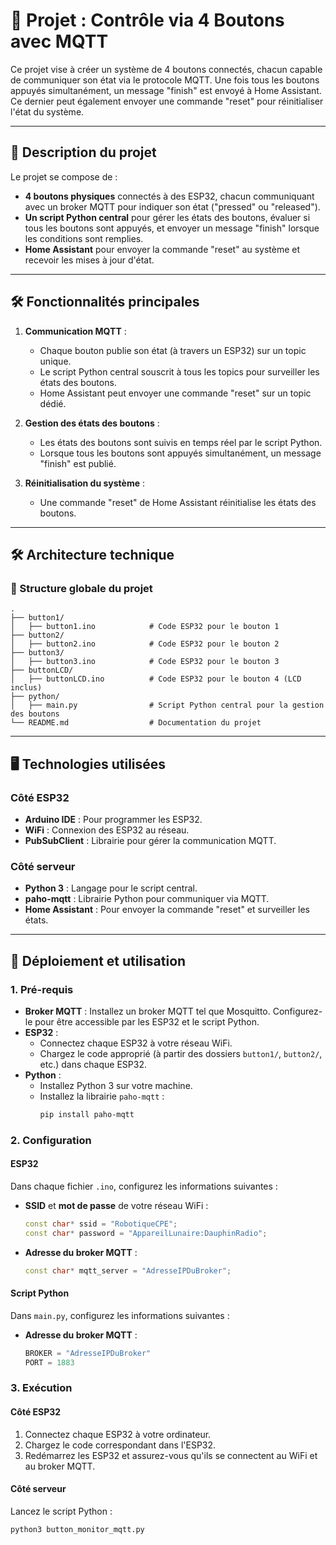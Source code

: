 # 🔧 Projet : Contrôle via 4 Boutons avec MQTT

Ce projet vise à créer un système de 4 boutons connectés, chacun capable de communiquer son état via le protocole MQTT. Une fois tous les boutons appuyés simultanément, un message "finish" est envoyé à Home Assistant. Ce dernier peut également envoyer une commande "reset" pour réinitialiser l'état du système.

---

## 📜 Description du projet

Le projet se compose de :

- **4 boutons physiques** connectés à des ESP32, chacun communiquant avec un broker MQTT pour indiquer son état ("pressed" ou "released").
- **Un script Python central** pour gérer les états des boutons, évaluer si tous les boutons sont appuyés, et envoyer un message "finish" lorsque les conditions sont remplies.
- **Home Assistant** pour envoyer la commande "reset" au système et recevoir les mises à jour d'état.

---

## 🛠️ Fonctionnalités principales

1. **Communication MQTT** :
   - Chaque bouton publie son état (à travers un ESP32) sur un topic unique.
   - Le script Python central souscrit à tous les topics pour surveiller les états des boutons.
   - Home Assistant peut envoyer une commande "reset" sur un topic dédié.

2. **Gestion des états des boutons** :
   - Les états des boutons sont suivis en temps réel par le script Python.
   - Lorsque tous les boutons sont appuyés simultanément, un message "finish" est publié.

3. **Réinitialisation du système** :
   - Une commande "reset" de Home Assistant réinitialise les états des boutons.

---

## 🛠️ Architecture technique

### 📂 Structure globale du projet

```plaintext
.
├── button1/
│   ├── button1.ino            # Code ESP32 pour le bouton 1
├── button2/
│   ├── button2.ino            # Code ESP32 pour le bouton 2
├── button3/
│   ├── button3.ino            # Code ESP32 pour le bouton 3
├── buttonLCD/
│   ├── buttonLCD.ino          # Code ESP32 pour le bouton 4 (LCD inclus)
├── python/
│   ├── main.py                # Script Python central pour la gestion des boutons
└── README.md                  # Documentation du projet
```

---

## 🖥️ Technologies utilisées

### Côté ESP32
- **Arduino IDE** : Pour programmer les ESP32.
- **WiFi** : Connexion des ESP32 au réseau.
- **PubSubClient** : Librairie pour gérer la communication MQTT.

### Côté serveur
- **Python 3** : Langage pour le script central.
- **paho-mqtt** : Librairie Python pour communiquer via MQTT.
- **Home Assistant** : Pour envoyer la commande "reset" et surveiller les états.

---

## 🚀 Déploiement et utilisation

### 1. Pré-requis

- **Broker MQTT** : Installez un broker MQTT tel que Mosquitto. Configurez-le pour être accessible par les ESP32 et le script Python.
- **ESP32** :
  - Connectez chaque ESP32 à votre réseau WiFi.
  - Chargez le code approprié (à partir des dossiers `button1/`, `button2/`, etc.) dans chaque ESP32.
- **Python** :
  - Installez Python 3 sur votre machine.
  - Installez la librairie `paho-mqtt` :
    ```bash
    pip install paho-mqtt
    ```

### 2. Configuration

#### ESP32

Dans chaque fichier `.ino`, configurez les informations suivantes :

- **SSID** et **mot de passe** de votre réseau WiFi :
  ```cpp
  const char* ssid = "RobotiqueCPE";
  const char* password = "AppareilLunaire:DauphinRadio";
  ```

- **Adresse du broker MQTT** :
  ```cpp
  const char* mqtt_server = "AdresseIPDuBroker";
  ```

#### Script Python

Dans `main.py`, configurez les informations suivantes :

- **Adresse du broker MQTT** :
  ```python
  BROKER = "AdresseIPDuBroker"
  PORT = 1883
  ```

### 3. Exécution

#### Côté ESP32

1. Connectez chaque ESP32 à votre ordinateur.
2. Chargez le code correspondant dans l'ESP32.
3. Redémarrez les ESP32 et assurez-vous qu'ils se connectent au WiFi et au broker MQTT.

#### Côté serveur
 Lancez le script Python :
   ```bash
   python3 button_monitor_mqtt.py
   ```
